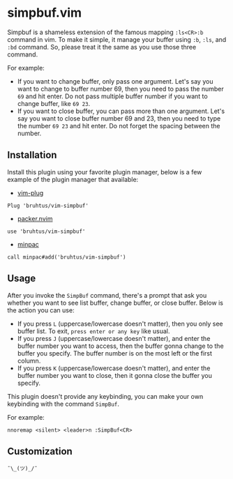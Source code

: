 # simpbuf.vim

Simpbuf is a shameless extension of the famous mapping `:ls<CR>:b` command in vim. To make it simple, it manage your buffer using `:b`, `:ls`, and `:bd` command. So, please treat it the same as you use those three command.

For example: <br>
- If you want to change buffer, only pass one argument. Let's say you want to change to buffer number 69, then you need to pass the number `69` and hit enter. Do not pass multiple buffer number if you want to change buffer, like `69 23`.
- If you want to close buffer, you can pass more than one argument. Let's say you want to close buffer number 69 and 23, then you need to type the number `69 23` and hit enter. Do not forget the spacing between the number.

## Installation

Install this plugin using your favorite plugin manager, below is a few example of the plugin manager that available:
- [vim-plug](https://github.com/junegunn/vim-plug)
```vim
Plug 'bruhtus/vim-simpbuf'
```
- [packer.nvim](https://github.com/wbthomason/packer.nvim)
```vim
use 'bruhtus/vim-simpbuf'
```
- [minpac](https://github.com/k-takata/minpac)
```vim
call minpac#add('bruhtus/vim-simpbuf')
```

## Usage

After you invoke the `SimpBuf` command, there's a prompt that ask you whether you want to see list buffer, change buffer, or close buffer. Below is the action you can use:
- If you press `L` (uppercase/lowercase doesn't matter), then you only see buffer list. To exit, `press enter or any key` like usual.
- If you press `J` (uppercase/lowercase doesn't matter), and enter the buffer number you want to access, then the buffer gonna change to the buffer you specify. The buffer number is on the most left or the first column.
- If you press `K` (uppercase/lowercase doesn't matter), and enter the buffer number you want to close, then it gonna close the buffer you specify.

This plugin doesn't provide any keybinding, you can make your own keybinding with the command `SimpBuf`.

For example: <br>
```vim
nnoremap <silent> <leader>n :SimpBuf<CR>
```

## Customization

`¯\_(ツ)_/¯`
